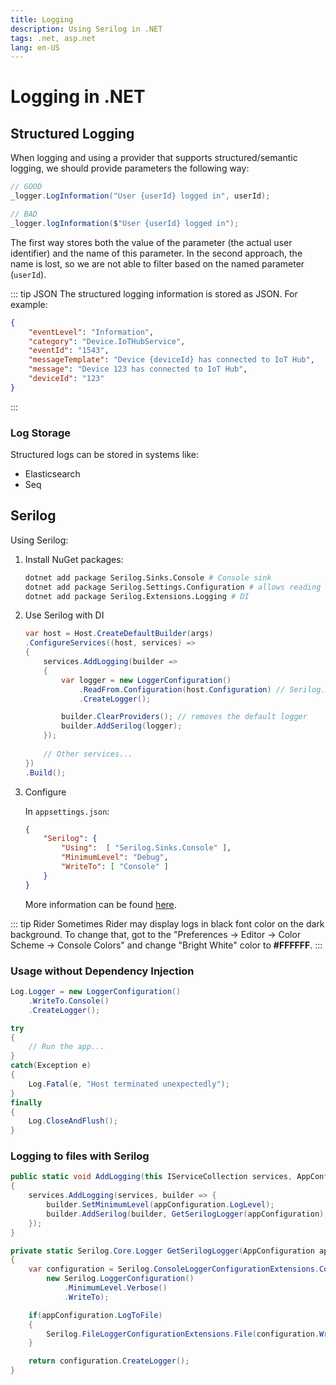 ```yaml
---
title: Logging
description: Using Serilog in .NET
tags: .net, asp.net
lang: en-US
---
```


# Logging in .NET

## Structured Logging

When logging and using a provider that supports structured/semantic logging, we
should provide parameters the following way:

```csharp
// GOOD
_logger.LogInformation("User {userId} logged in", userId);

// BAD
_logger.logInformation($"User {userId} logged in");
```

The first way stores both the value of the parameter (the actual user
identifier) and the name of this parameter. In the second approach, the name is
lost, so we are not able to filter based on the named parameter (`userId`).

::: tip JSON
The structured logging information is stored as JSON. For example:

```json
{
    "eventLevel": "Information",
    "category": "Device.IoTHubService",
    "eventId": "1543",
    "messageTemplate": "Device {deviceId} has connected to IoT Hub",
    "message": "Device 123 has connected to IoT Hub",
    "deviceId": "123"
}
```
:::

### Log Storage

Structured logs can be stored in systems like:

- Elasticsearch
- Seq

## Serilog

Using Serilog:

1. Install NuGet packages:

    ```sh
    dotnet add package Serilog.Sinks.Console # Console sink
    dotnet add package Serilog.Settings.Configuration # allows reading settings from a file
    dotnet add package Serilog.Extensions.Logging # DI
    ```

2. Use Serilog with DI

    ```csharp
    var host = Host.CreateDefaultBuilder(args)
    .ConfigureServices((host, services) =>
    {
        services.AddLogging(builder =>
        {
            var logger = new LoggerConfiguration()
                .ReadFrom.Configuration(host.Configuration) // Serilog.Settings.Configuration
                .CreateLogger();

            builder.ClearProviders(); // removes the default logger
            builder.AddSerilog(logger);
        });
        
        // Other services...
    })
    .Build();
    ```

3. Configure

    In `appsettings.json`:

    ```json
    {
        "Serilog": {
            "Using":  [ "Serilog.Sinks.Console" ],
            "MinimumLevel": "Debug",
            "WriteTo": [ "Console" ]
        }
    }
    ```

    More information can be found
    [here](https://github.com/serilog/serilog-settings-configuration).

::: tip Rider
Sometimes Rider may display logs in black font color on the dark background. To
change that, got to the "Preferences -> Editor -> Color Scheme -> Console
Colors" and change "Bright White" color to **#FFFFFF**.
:::

### Usage without Dependency Injection

```csharp
Log.Logger = new LoggerConfiguration()
    .WriteTo.Console()
    .CreateLogger();

try
{
    // Run the app...
}
catch(Exception e) 
{
    Log.Fatal(e, "Host terminated unexpectedly");
}
finally
{
    Log.CloseAndFlush();
}
```

### Logging to files with Serilog

```csharp
public static void AddLogging(this IServiceCollection services, AppConfiguration appConfiguration)
{
    services.AddLogging(services, builder => {
        builder.SetMinimumLevel(appConfiguration.LogLevel);
        builder.AddSerilog(builder, GetSerilogLogger(appConfiguration), true);
    });
}

private static Serilog.Core.Logger GetSerilogLogger(AppConfiguration appConfiguration)
{
    var configuration = Serilog.ConsoleLoggerConfigurationExtensions.Console(
        new Serilog.LoggerConfiguration()
            .MinimumLevel.Verbose()
            .WriteTo);

    if(appConfiguration.LogToFile)
    {
        Serilog.FileLoggerConfigurationExtensions.File(configuration.WriteTo, appConfiguration.LogPath);
    }

    return configuration.CreateLogger();
}
```